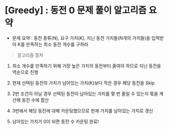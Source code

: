 # [Greedy] : 동전 0 문제 풀이 알고리즘 요약

- 문제 요약 : 동전 종류(N), 요구 가치(K), 지닌 동전 가치들(N개의 가치들)을 입력받아 K를 만족하는 최소 동전 개수를 구하라

> 알고리즘 절차

1. 최소 개수를 만족하기 위해 가장 높은 가치의 동전부터 줄여야 하므로 지닌 동전을 역순으로 진행

2. 현재 선택된 동전의 가치가 남아있는 가치(K)보다 작은 경우 해당 동전을 Skip

3. 2번 조건이 아닐 경우 선택된 동전이 남아있는 가치를 몇 번 줄일 수 있는지 몫을 계산해 동전 수에 합산

4. 3번에서 해당 동전에 대해 카운팅했으므로 현재 가치를 남아있는 가치로 갱신

5. 남아있는 가치가 0이 되면 동전 수 카운팅 완료!

